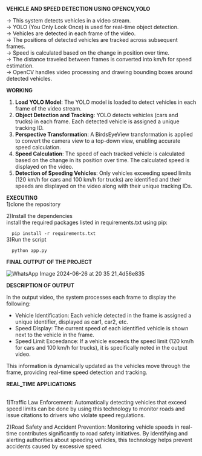 **VEHICLE AND SPEED DETECTION USING OPENCV,YOLO**

-> This system detects vehicles in a video stream.
<br>
-> YOLO (You Only Look Once) is used for real-time object detection.
<br>
-> Vehicles are detected in each frame of the video.
<br>
-> The positions of detected vehicles are tracked across subsequent frames.
<br>
-> Speed is calculated based on the change in position over time.
<br>
-> The distance traveled between frames is converted into km/h for speed estimation.
<br>
-> OpenCV handles video processing and drawing bounding boxes around detected vehicles.

**WORKING**

1. **Load YOLO Model**: The YOLO model is loaded to detect vehicles in each frame of the video stream.
2. **Object Detection and Tracking**: YOLO detects vehicles (cars and trucks) in each frame. Each detected vehicle is assigned a unique tracking ID.
3. **Perspective Transformation**: A BirdsEyeView transformation is applied to convert the camera view to a top-down view, enabling accurate speed calculation.
4. **Speed Calculation**: The speed of each tracked vehicle is calculated based on the change in its position over time. The calculated speed is displayed on the video.
5. **Detection of Speeding Vehicles**: Only vehicles exceeding speed limits (120 km/h for cars and 100 km/h for trucks) are identified and their speeds are displayed on the video along with their unique tracking IDs.

   
**EXECUTING**
<br>
1)clone the repository

2)Install the dependencies
<br>
install the required packages listed in requirements.txt using pip:

```   pip install -r requirements.txt   ```
<br>
3)Run the script
<br>

```   python app.py   ```



**FINAL OUTPUT OF THE PROJECT**


![WhatsApp Image 2024-06-26 at 20 35 21_4d56e835](https://github.com/Rishithabattu11/Rishicmr_opensource/assets/169015844/4178294c-6050-49d0-83ad-5840816652f7)



**DESCRIPTION OF OUTPUT**

In the output video, the system processes each frame to display the following:

- Vehicle Identification: Each vehicle detected in the frame is assigned a unique identifier, displayed as car1, car2, etc.
- Speed Display: The current speed of each identified vehicle is shown next to the vehicle in the frame.
- Speed Limit Exceedance: If a vehicle exceeds the speed limit (120 km/h for cars and 100 km/h for trucks), it is specifically noted in the output video.

This information is dynamically updated as the vehicles move through the frame, providing real-time speed detection and tracking.

**REAL_TIME APPLICATIONS**

<br>
1)Traffic Law Enforcement:
 Automatically detecting vehicles that exceed speed limits can be done by using  this technology to monitor roads and issue citations to drivers who violate speed regulations.
<br>

2)Road Safety and Accident Prevention:
 Monitoring vehicle speeds in real-time contributes significantly to road safety initiatives. By identifying and alerting authorities about speeding vehicles, this technology helps prevent accidents caused by excessive speed.




